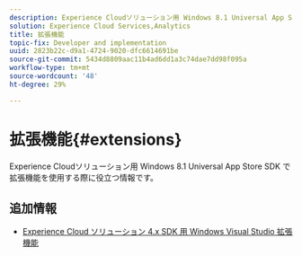 ```yaml
---
description: Experience Cloudソリューション用 Windows 8.1 Universal App Store SDK で拡張機能を使用する際に役立つ情報です。
solution: Experience Cloud Services,Analytics
title: 拡張機能
topic-fix: Developer and implementation
uuid: 2823b22c-d9a1-4724-9020-dfc6614691be
source-git-commit: 5434d8809aac11b4ad6dd1a3c74dae7dd98f095a
workflow-type: tm+mt
source-wordcount: '48'
ht-degree: 29%

---
```



# 拡張機能{#extensions}

Experience Cloudソリューション用 Windows 8.1 Universal App Store SDK で拡張機能を使用する際に役立つ情報です。

## 追加情報

+ [Experience Cloud ソリューション 4.x SDK 用 Windows Visual Studio 拡張機能](/help/windows-appstore/extensions/win-vse-4x.md)
